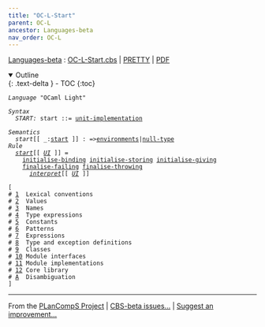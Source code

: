 ```yaml
---
title: "OC-L-Start"
parent: OC-L
ancestor: Languages-beta
nav_order: OC-L
---
```


[Languages-beta] : [OC-L-Start.cbs] \| [PRETTY] \| [PDF]

<details open markdown="block">
  <summary>
    Outline
  </summary>
  {: .text-delta }
- TOC
{:toc}
</details>

<div class="highlighter-rouge"><pre class="highlight"><code><i class="keyword">Language</i> <span id="Language_OCaml Light">"OCaml Light"</span></code></pre></div>
<div class="highlighter-rouge"><pre class="highlight"><code><i class="keyword">Syntax</i>
  <i class="keyword"></i><i class="var"><i class="var"><span id="VariableStem_START">START</span></i>:</i> <span class="syn-name"><span id="SyntaxName_start">start</span></span> ::= <span class="syn-name"><a href="../OC-L-11-Module-Implementations/index.html#SyntaxName_unit-implementation">unit-implementation</a></span></code></pre></div>

<div class="highlighter-rouge"><pre class="highlight"><code><i class="keyword">Semantics</i>
  <i class="sem-name"><span id="SemanticsName_start">start</span></i>[[ _:<span class="syn-name"><a href="#SyntaxName_start">start</a></span> ]] : =><span class="name"><a href="../../../../../Funcons-beta/Computations/Normal/Binding/index.html#Name_environments">environments</a></span>|<span class="name"><a href="../../../../../Funcons-beta/Values/Primitive/Null/index.html#Name_null-type">null-type</a></span>
<i class="keyword">Rule</i>
  <i class="sem-name"><a href="#SemanticsName_start">start</a></i>[[ <span id="Variable41_UI"><i class="var"><a href="../OC-L-11-Module-Implementations/index.html#VariableStem_UI">UI</a></i></span> ]] = 
    <span class="name"><a href="../../../../../Funcons-beta/Computations/Normal/Binding/index.html#Name_initialise-binding">initialise-binding</a></span> <span class="name"><a href="../../../../../Funcons-beta/Computations/Normal/Storing/index.html#Name_initialise-storing">initialise-storing</a></span> <span class="name"><a href="../../../../../Funcons-beta/Computations/Normal/Giving/index.html#Name_initialise-giving">initialise-giving</a></span>
    <span class="name"><a href="../../../../../Funcons-beta/Computations/Abnormal/Failing/index.html#Name_finalise-failing">finalise-failing</a></span> <span class="name"><a href="../../../../../Funcons-beta/Computations/Abnormal/Throwing/index.html#Name_finalise-throwing">finalise-throwing</a></span>
      <i class="sem-name"><a href="../OC-L-11-Module-Implementations/index.html#SemanticsName_interpret">interpret</a></i>[[ <a href="#Variable41_UI"><i class="var">UI</i></a> ]]</code></pre></div>
<div class="highlighter-rouge"><pre class="highlight"><code>[
# <a href="../OC-L-01-Lexical-Conventions/index.html#SectionNumber_1">1</a>  Lexical conventions
# <a href="../OC-L-02-Values/index.html#SectionNumber_2">2</a>  Values
# <a href="../OC-L-03-Names/index.html#SectionNumber_3">3</a>  Names
# <a href="../OC-L-04-Type-Expressions/index.html#SectionNumber_4">4</a>  Type expressions
# <a href="../OC-L-05-Constants/index.html#SectionNumber_5">5</a>  Constants
# <a href="../OC-L-06-Patterns/index.html#SectionNumber_6">6</a>  Patterns
# <a href="../OC-L-07-Expressions/index.html#SectionNumber_7">7</a>  Expressions
# <a href="../OC-L-08-Type-and-Exception-Definitions/index.html#SectionNumber_8">8</a>  Type and exception definitions
# <a href="../OC-L-09-Classes/index.html#SectionNumber_9">9</a>  Classes
# <a href="../OC-L-10-Module-Types/index.html#SectionNumber_10">10</a> Module interfaces
# <a href="../OC-L-11-Module-Implementations/index.html#SectionNumber_11">11</a> Module implementations
# <a href="../OC-L-12-Core-Library/index.html#SectionNumber_12">12</a> Core library
# <a href="../OC-L-A-Disambiguation/index.html#SectionNumber_A">A</a>  Disambiguation
]</code></pre></div>



[Funcons-beta]: /CBS-beta/docs/Funcons-beta
  "FUNCONS-BETA"
[Unstable-Funcons-beta]: /CBS-beta/docs/Unstable-Funcons-beta
  "UNSTABLE-FUNCONS-BETA"
[Languages-beta]: /CBS-beta/docs/Languages-beta
  "LANGUAGES-BETA"
[Unstable-Languages-beta]: /CBS-beta/docs/Unstable-Languages-beta
  "UNSTABLE-LANGUAGES-BETA"
[CBS-beta]: /CBS-beta
  "CBS-BETA"
[OC-L-Start.cbs]: https://github.com/plancomps/CBS-beta/blob/master/Languages-beta/OCaml-Light/OC-L-cbs/OC-L/OC-L-Start/OC-L-Start.cbs
  "CBS SOURCE FILE ON GITHUB"
[PLAIN]: /CBS-beta/docs/Languages-beta/OCaml-Light/OC-L-cbs/OC-L/OC-L-Start
  "CBS SOURCE WEB PAGE"
[PRETTY]: /CBS-beta/math/Languages-beta/OCaml-Light/OC-L-cbs/OC-L/OC-L-Start
  "CBS-KATEX WEB PAGE"
[PDF]: /CBS-beta/math/Languages-beta/OCaml-Light/OC-L-cbs/OC-L/OC-L-Start/OC-L-Start.pdf
  "CBS-LATEX PDF FILE"
[PLanCompS Project]: https://plancomps.github.io
  "PROGRAMMING LANGUAGE COMPONENTS AND SPECIFICATIONS PROJECT HOME PAGE"

____

From the [PLanCompS Project] | [CBS-beta issues...] | [Suggest an improvement...]

[CBS-beta issues...]: https://github.com/plancomps/CBS-beta/issues
   "CBS-BETA ISSUE REPORTS ON GITHUB"
 [Suggest an improvement...]: mailto:plancomps@gmail.com?Subject=CBS-beta%20-%20comment&Body=Re%3A%20CBS-beta%20specification%20at%20OC-L/OC-L-Start/OC-L-Start.cbs%0A%0AComment/Query/Issue/Suggestion%3A%0A%0A%0ASignature%3A%0A
   "GENERATE AN EMAIL TEMPLATE"
